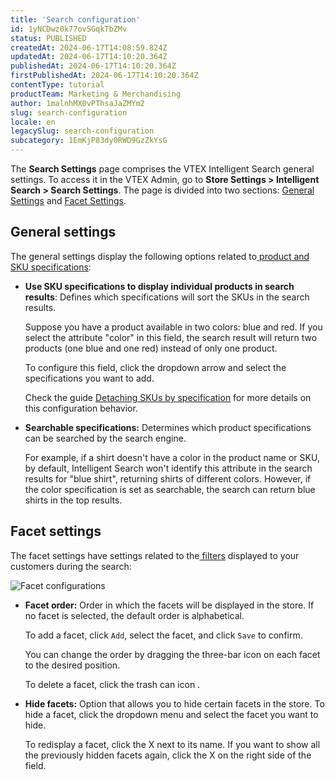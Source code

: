 ```yaml
---
title: 'Search configuration'
id: 1yNCDwz0k77ovSGqkTbZMv
status: PUBLISHED
createdAt: 2024-06-17T14:08:59.824Z
updatedAt: 2024-06-17T14:10:20.364Z
publishedAt: 2024-06-17T14:10:20.364Z
firstPublishedAt: 2024-06-17T14:10:20.364Z
contentType: tutorial
productTeam: Marketing & Merchandising
author: 1malnhMX0vPThsaJaZMYm2
slug: search-configuration
locale: en
legacySlug: search-configuration
subcategory: 1EmKjP83dy0RWD9GzZkYsG
---
```


The **Search Settings** page comprises the VTEX Intelligent Search general settings. To access it in the VTEX Admin, go to **Store Settings > Intelligent Search > Search Settings**. The page is divided into two sections: [General Settings](#general-settings) and [Facet Settings](#facet-settings).

## General settings

The general settings display the following options related to[ product and SKU specifications](https://help.vtex.com/pt/tracks/catalogo-101--5AF0XfnjfWeopIFBgs3LIQ/2NQoBv8m4Yz3oQaLgDRagP):

* **Use SKU specifications to display individual products in search results**: Defines which specifications will sort the SKUs in the search results.

    Suppose you have a product available in two colors: blue and red. If you select the attribute "color" in this field, the search result will return two products (one blue and one red) instead of only one product.

    To configure this field, click the dropdown arrow and select the specifications you want to add.

    Check the guide [Detaching SKUs by specification](https://help.vtex.com/pt/tracks/vtex-intelligent-search--19wrbB7nEQcmwzDPl1l4Cb/5uVxuWxTA8VvLX3G8UCcUE) for more details on this configuration behavior.

* **Searchable specifications:** Determines which product specifications can be searched by the search engine.

    For example, if a shirt doesn't have a color in the product name or SKU, by default, Intelligent Search won't identify this attribute in the search results for "blue shirt", returning shirts of different colors. However, if the color specification is set as searchable, the search can return blue shirts in the top results.

## Facet settings

The facet settings have settings related to the[ filters](https://help.vtex.com/pt/tracks/vtex-intelligent-search--19wrbB7nEQcmwzDPl1l4Cb/50Dh4mpv0Sax0XpbvsjAtP) displayed to your customers during the search:

![Facet configurations](//images.ctfassets.net/alneenqid6w5/mSm3lqR5H5pTn1AVrhYk8/2f421fca7b4914deb993bb84e731a2d7/facet_settings_admin_v4.png)

* **Facet order:** Order in which the facets will be displayed in the store. If no facet is selected, the default order is alphabetical.

    To add a facet, click `Add`, select the facet, and click `Save` to confirm.

    You can change the order by dragging the three-bar icon <i class="fas fa-grip-vertical"></i> on each facet to the desired position.

    To delete a facet, click the trash can icon <i class="fas fa-trash-alt"></i>.

* **Hide facets:** Option that allows you to hide certain facets in the store. To hide a facet, click the dropdown menu and select the facet you want to hide.

    To redisplay a facet, click the X next to its name. If you want to show all the previously hidden facets again, click the X on the right side of the field.
